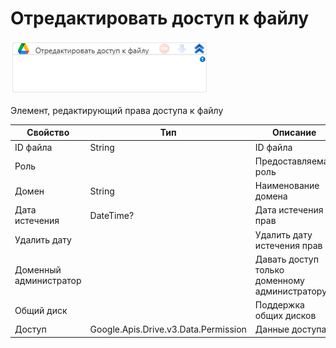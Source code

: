 # Отредактировать доступ к файлу

![](<../../../../.gitbook/assets/image (590).png>)

Элемент, редактирующий права доступа к файлу

| Свойство               | Тип                                  | Описание                                      |
| ---------------------- | ------------------------------------ | --------------------------------------------- |
| ID файла               | String                               | ID файла                                      |
| Роль                   |                                      | Предоставляемая роль                          |
| Домен                  | String                               | Наименование домена                           |
| Дата истечения         | DateTime?                            | Дата истечения прав                           |
| Удалить дату           |                                      | Удалить дату истечения прав                   |
| Доменный администратор |                                      | Давать доступ только доменному администратору |
| Общий диск             |                                      | Поддержка общих дисков                        |
| Доступ                 | Google.Apis.Drive.v3.Data.Permission | Данные доступа                                |
